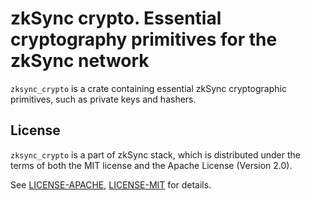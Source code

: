 # zkSync crypto. Essential cryptography primitives for the zkSync network

`zksync_crypto` is a crate containing essential zkSync cryptographic primitives, such as private keys and hashers.

## License

`zksync_crypto` is a part of zkSync stack, which is distributed under the terms of both the MIT license and the Apache
License (Version 2.0).

See [LICENSE-APACHE](../../LICENSE-APACHE), [LICENSE-MIT](../../LICENSE-MIT) for details.

